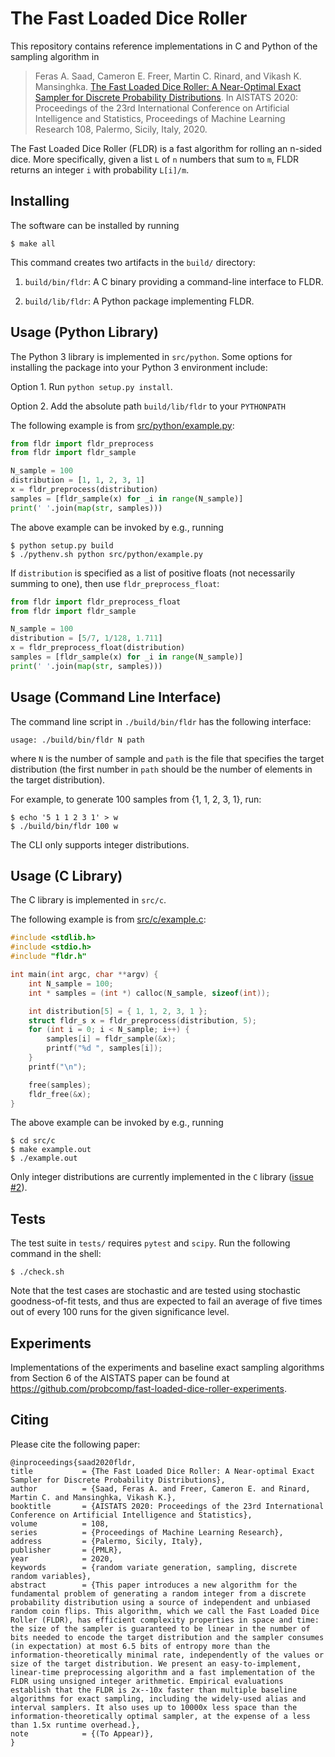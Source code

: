 # The Fast Loaded Dice Roller

This repository contains reference implementations in C and Python
of the sampling algorithm in

> Feras A. Saad, Cameron E. Freer, Martin C. Rinard, and Vikash K. Mansinghka.
[The Fast Loaded Dice Roller: A Near-Optimal Exact Sampler for Discrete Probability Distributions](http://fsaad.mit.edu/assets/SFRM-FLDR-AISTATS-2020.pdf).
In AISTATS 2020: Proceedings of the 23rd International Conference on
Artificial Intelligence and Statistics, Proceedings of Machine Learning
Research 108, Palermo, Sicily, Italy, 2020.

The Fast Loaded Dice Roller (FLDR) is a fast algorithm for rolling an
n-sided dice.  More specifically, given a list `L` of `n` numbers
that sum to `m`, FLDR returns an integer `i` with probability `L[i]/m`.

## Installing

The software can be installed by running

    $ make all

This command creates two artifacts in the `build/` directory:

1. `build/bin/fldr`: A C binary providing a command-line interface to FLDR.

2. `build/lib/fldr`: A Python package implementing FLDR.

## Usage (Python Library)

The Python 3 library is implemented in `src/python`. Some
options for installing the package into your Python 3 environment include:

  Option 1. Run `python setup.py install`.

  Option 2. Add the absolute path `build/lib/fldr` to your `PYTHONPATH`

The following example is from [src/python/example.py](src/python/example.py):

```python
from fldr import fldr_preprocess
from fldr import fldr_sample

N_sample = 100
distribution = [1, 1, 2, 3, 1]
x = fldr_preprocess(distribution)
samples = [fldr_sample(x) for _i in range(N_sample)]
print(' '.join(map(str, samples)))
```

The above example can be invoked by e.g., running

    $ python setup.py build
    $ ./pythenv.sh python src/python/example.py

If `distribution` is specified as a list of positive floats
(not necessarily summing to one), then use `fldr_preprocess_float`:

```python
from fldr import fldr_preprocess_float
from fldr import fldr_sample

N_sample = 100
distribution = [5/7, 1/128, 1.711]
x = fldr_preprocess_float(distribution)
samples = [fldr_sample(x) for _i in range(N_sample)]
print(' '.join(map(str, samples)))
```

## Usage (Command Line Interface)

The command line script in `./build/bin/fldr` has the following interface:

    usage: ./build/bin/fldr N path

where `N` is the number of sample and `path` is the file that specifies
the target distribution (the first number in `path` should be the number
of elements in the target distribution).

For example, to generate 100 samples from {1, 1, 2, 3, 1}, run:

    $ echo '5 1 1 2 3 1' > w
    $ ./build/bin/fldr 100 w

The CLI only supports integer distributions.

## Usage (C Library)

The C library is implemented in `src/c`.

The following example is from [src/c/example.c](src/c/example.c):

```c
#include <stdlib.h>
#include <stdio.h>
#include "fldr.h"

int main(int argc, char **argv) {
    int N_sample = 100;
    int * samples = (int *) calloc(N_sample, sizeof(int));

    int distribution[5] = { 1, 1, 2, 3, 1 };
    struct fldr_s x = fldr_preprocess(distribution, 5);
    for (int i = 0; i < N_sample; i++) {
        samples[i] = fldr_sample(&x);
        printf("%d ", samples[i]);
    }
    printf("\n");

    free(samples);
    fldr_free(&x);
}
```

The above example can be invoked by e.g., running

    $ cd src/c
    $ make example.out
    $ ./example.out

Only integer distributions are currently implemented in the `C` library
([issue #2](https://github.com/probcomp/fast-loaded-dice-roller/issues/2)).

## Tests

The test suite in `tests/` requires `pytest` and `scipy`.
Run the following command in the shell:

    $ ./check.sh

Note that the test cases are stochastic and are tested using stochastic
goodness-of-fit tests, and thus are expected to fail an average of
five times out of every 100 runs for the given significance level.

## Experiments

Implementations of the experiments and baseline exact sampling algorithms
from Section 6 of the AISTATS paper can be found at
https://github.com/probcomp/fast-loaded-dice-roller-experiments.

## Citing

Please cite the following paper:

    @inproceedings{saad2020fldr,
    title           = {The Fast Loaded Dice Roller: A Near-optimal Exact Sampler for Discrete Probability Distributions},
    author          = {Saad, Feras A. and Freer, Cameron E. and Rinard, Martin C. and Mansinghka, Vikash K.},
    booktitle       = {AISTATS 2020: Proceedings of the 23rd International Conference on Artificial Intelligence and Statistics},
    volume          = 108,
    series          = {Proceedings of Machine Learning Research},
    address         = {Palermo, Sicily, Italy},
    publisher       = {PMLR},
    year            = 2020,
    keywords        = {random variate generation, sampling, discrete random variables},
    abstract        = {This paper introduces a new algorithm for the fundamental problem of generating a random integer from a discrete probability distribution using a source of independent and unbiased random coin flips. This algorithm, which we call the Fast Loaded Dice Roller (FLDR), has efficient complexity properties in space and time: the size of the sampler is guaranteed to be linear in the number of bits needed to encode the target distribution and the sampler consumes (in expectation) at most 6.5 bits of entropy more than the information-theoretically minimal rate, independently of the values or size of the target distribution. We present an easy-to-implement, linear-time preprocessing algorithm and a fast implementation of the FLDR using unsigned integer arithmetic. Empirical evaluations establish that the FLDR is 2x--10x faster than multiple baseline algorithms for exact sampling, including the widely-used alias and interval samplers. It also uses up to 10000x less space than the information-theoretically optimal sampler, at the expense of a less than 1.5x runtime overhead.},
    note            = {(To Appear)},
    }
